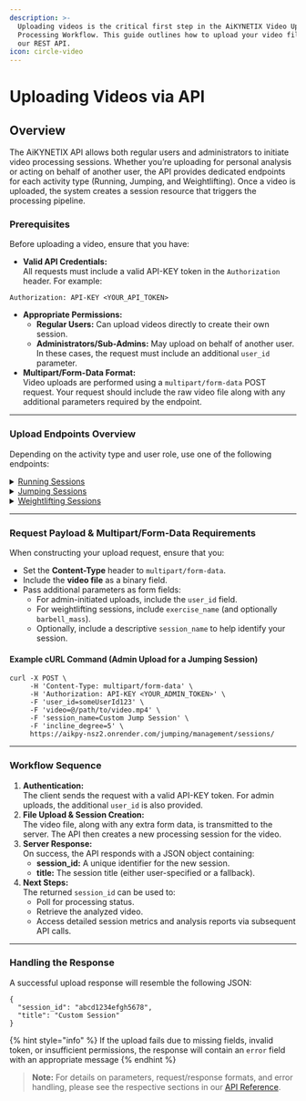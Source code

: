 ```yaml
---
description: >-
  Uploading videos is the critical first step in the AiKYNETIX Video Upload &
  Processing Workflow. This guide outlines how to upload your video files via
  our REST API.
icon: circle-video
---
```


# Uploading Videos via API

## Overview

The AiKYNETIX API allows both regular users and administrators to initiate video processing sessions. Whether you’re uploading for personal analysis or acting on behalf of another user, the API provides dedicated endpoints for each activity type (Running, Jumping, and Weightlifting). Once a video is uploaded, the system creates a session resource that triggers the processing pipeline.

### Prerequisites

Before uploading a video, ensure that you have:

* **Valid API Credentials:**\
  All requests must include a valid API-KEY token in the `Authorization` header. For example:

```
Authorization: API-KEY <YOUR_API_TOKEN>
```

* **Appropriate Permissions:**
  * **Regular Users:** Can upload videos directly to create their own session.
  * **Administrators/Sub-Admins:** May upload on behalf of another user. In these cases, the request must include an additional `user_id` parameter.
* **Multipart/Form-Data Format:**\
  Video uploads are performed using a `multipart/form-data` POST request. Your request should include the raw video file along with any additional parameters required by the endpoint.

***

### Upload Endpoints Overview

Depending on the activity type and user role, use one of the following endpoints:

<details>

<summary><a href="../developer-resources-and-api-reference/api-reference/running.md">Running Sessions</a></summary>

* [**Regular User Upload**](../developer-resources-and-api-reference/api-reference/running.md#running-sessions)**:**\
  **Endpoint:** `POST /running/sessions/`\
  **Parameters:**
  * **video (file, required):** The video file to be processed.
  * **session\_name (string, optional):** A custom title for the session.
  * **incline\_degree (string/number, optional):** Specifies the treadmill incline (if applicable).
* [**Admin Upload (On Behalf of Another User)**](../developer-resources-and-api-reference/api-reference/running.md#running-management-sessions)**:**\
  **Endpoint:** `POST /running/management/sessions/`\
  **Parameters:**
  * **user\_id (string, required):** The ID of the user for whom this session is created.
  * **video (file, required)**
  * **session\_name (string, optional)**
  * **incline\_degree (string/number, optional)**

</details>

<details>

<summary><a href="../developer-resources-and-api-reference/api-reference/jumping.md">Jumping Sessions</a></summary>

* [**Regular User Upload:**](../developer-resources-and-api-reference/api-reference/jumping.md#jumping-sessions)\
  **Endpoint:** `POST /jumping/sessions/`\
  **Parameters:**
  * **video (file, required)**
  * **session\_name (string, optional)**
  * **incline\_degree (string/number, optional)**
* [**Admin Upload (On Behalf of Another User)**](../developer-resources-and-api-reference/api-reference/jumping.md#jumping-management-sessions)**:**\
  **Endpoint:** `POST /jumping/management/sessions/`\
  **Parameters:**
  * **user\_id (string, required)**
  * **video (file, required)**
  * **session\_name (string, optional)**
  * **incline\_degree (string/number, optional)**

</details>

<details>

<summary><a href="../developer-resources-and-api-reference/api-reference/weightlifting.md">Weightlifting Sessions</a></summary>

* [**Regular User Upload**](../developer-resources-and-api-reference/api-reference/weightlifting.md#weightlifting-sessions)**:**\
  **Endpoint:** `POST /weightlifting/sessions/`\
  **Parameters:**
  * **video (file, required)**
  * **exercise\_name (string, required):** Must be one of `snatch`, `clean`, or `clean_and_jerk`.
  * **session\_name (string, optional)**
  * **barbell\_mass (string, optional):** Mass of the barbell. If omitted, a default value of 100 kg (or 220 lb) is assigned.
* [**Admin Upload (On Behalf of Another User)**](../developer-resources-and-api-reference/api-reference/weightlifting.md#weightlifting-management-sessions)**:**\
  **Endpoint:** `POST /weightlifting/management/sessions/`\
  **Parameters:**
  * **user\_id (string, required)**
  * **video (file, required)**
  * **exercise\_name (string, required)**
  * **session\_name (string, optional)**
  * **barbell\_mass (string, optional**

</details>

***

### Request Payload & Multipart/Form-Data Requirements

When constructing your upload request, ensure that you:

* Set the **Content-Type** header to `multipart/form-data`.
* Include the **video file** as a binary field.
* Pass additional parameters as form fields:
  * For admin-initiated uploads, include the `user_id` field.
  * For weightlifting sessions, include `exercise_name` (and optionally `barbell_mass`).
  * Optionally, include a descriptive `session_name` to help identify your session.

#### Example cURL Command (Admin Upload for a Jumping Session)

```
curl -X POST \
     -H 'Content-Type: multipart/form-data' \
     -H 'Authorization: API-KEY <YOUR_ADMIN_TOKEN>' \
     -F 'user_id=someUserId123' \
     -F 'video=@/path/to/video.mp4' \
     -F 'session_name=Custom Jump Session' \
     -F 'incline_degree=5' \
     https://aikpy-nsz2.onrender.com/jumping/management/sessions/
```

***

### Workflow Sequence

1. **Authentication:**\
   The client sends the request with a valid API-KEY token. For admin uploads, the additional `user_id` is also provided.
2. **File Upload & Session Creation:**\
   The video file, along with any extra form data, is transmitted to the server. The API then creates a new processing session for the video.
3. **Server Response:**\
   On success, the API responds with a JSON object containing:
   * **session\_id:** A unique identifier for the new session.
   * **title:** The session title (either user-specified or a fallback).
4. **Next Steps:**\
   The returned `session_id` can be used to:
   * Poll for processing status.
   * Retrieve the analyzed video.
   * Access detailed session metrics and analysis reports via subsequent API calls.

***

### Handling the Response

A successful upload response will resemble the following JSON:

```
{
  "session_id": "abcd1234efgh5678",
  "title": "Custom Session"
}
```

{% hint style="info" %}
If the upload fails due to missing fields, invalid token, or insufficient permissions, the response will contain an `error` field with an appropriate message
{% endhint %}

> **Note:** For details on parameters, request/response formats, and error handling, please see the respective sections in our [API Reference](broken-reference).
